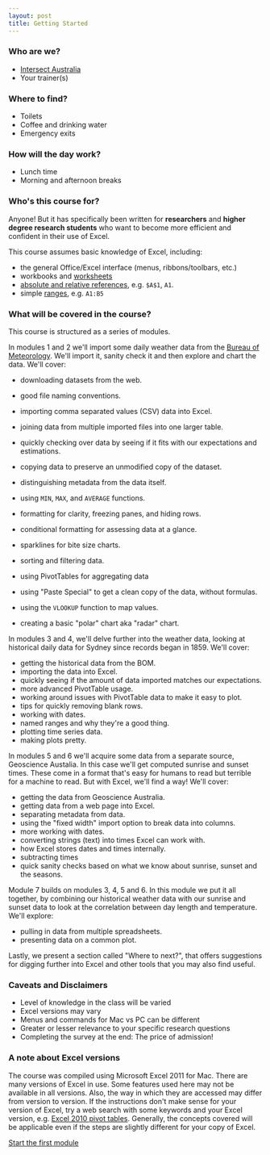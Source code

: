 ```yaml
---
layout: post
title: Getting Started
---
```


### Who are we?

* [Intersect Australia](http://www.intersect.org.au/)
* Your trainer(s)

### Where to find?
* Toilets
* Coffee and drinking water
* Emergency exits

### How will the day work?
* Lunch time
* Morning and afternoon breaks

### Who's this course for?

Anyone! But it has specifically been written for **researchers** and **higher degree research students** who want to become more efficient and confident in their use of Excel.

This course assumes basic knowledge of Excel, including:

* the general Office/Excel interface (menus, ribbons/toolbars, etc.)
* workbooks and [worksheets](http://www.excel-easy.com/basics/worksheets.html)
* [absolute and relative references](http://web.pdx.edu/~stipakb/CellRefs.htm), e.g. ```$A$1```, ```A1```.
* simple [ranges](http://www.excel-easy.com/introduction/range.html), e.g. ```A1:B5```


### What will be covered in the course?

This course is structured as a series of modules.

In modules 1 and 2 we'll import some daily weather data from the [Bureau of Meteorology](http://www.bom.gov.au/). We'll import it, sanity check it and then explore and chart the data. We'll cover:

* downloading datasets from the web.
* good file naming conventions.
* importing comma separated values (CSV) data into Excel.
* joining data from multiple imported files into one larger table.
* quickly checking over data by seeing if it fits with our expectations and estimations.
* copying data to preserve an unmodified copy of the dataset.
* distinguishing metadata from the data itself.

* using ```MIN```, ```MAX```, and ```AVERAGE``` functions.
* formatting for clarity, freezing panes, and hiding rows.
* conditional formatting for assessing data at a glance.
* sparklines for bite size charts.
* sorting and filtering data.
* using PivotTables for aggregating data
* using "Paste Special" to get a clean copy of the data, without formulas.
* using the ```VLOOKUP``` function to map values.
* creating a basic "polar" chart aka "radar" chart.

In modules 3 and 4, we'll delve further into the weather data, looking at historical daily data for Sydney since records began in 1859. We'll cover:

* getting the historical data from the BOM.
* importing the data into Excel.
* quickly seeing if the amount of data imported matches our expectations.
* more advanced PivotTable usage.
* working around issues with PivotTable data to make it easy to plot.
* tips for quickly removing blank rows.
* working with dates.
* named ranges and why they're a good thing.
* plotting time series data.
* making plots pretty.

In modules 5 and 6 we'll acquire some data from a separate source, Geoscience Austalia. In this case we'll get computed sunrise and sunset times. These come in a format that's easy for humans to read but terrible for a machine to read. But with Excel, we'll find a way! We'll cover:

* getting the data from Geoscience Australia.
* getting data from a web page into Excel.
* separating metadata from data.
* using the "fixed width" import option to break data into columns.
* more working with dates.
* converting strings (text) into times Excel can work with.
* how Excel stores dates and times internally.
* subtracting times
* quick sanity checks based on what we know about sunrise, sunset and the seasons.

Module 7 builds on modules 3, 4, 5 and 6. In this module we put it all together, by combining our historical weather data with our sunrise and sunset data to look at the correlation between day length and temperature. We'll explore:

* pulling in data from multiple spreadsheets.
* presenting data on a common plot.

Lastly, we present a section called "Where to next?", that offers suggestions for digging further into Excel and other tools that you may also find useful.

### Caveats and Disclaimers

* Level of knowledge in the class will be varied
* Excel versions may vary
* Menus and commands for Mac vs PC can be different
* Greater or lesser relevance to your specific research questions
* Completing the survey at the end: The price of admission!

### A note about Excel versions

The course was compiled using Microsoft Excel 2011 for Mac. There are many versions of Excel in use. Some features used here may not be available in all versions. Also, the way in which they are accessed may differ from version to version. If the instructions don't make sense for your version of Excel, try a web search with some keywords and your Excel version, e.g. [Excel 2010 pivot tables](https://www.google.com.au/?q=Excel+2010+pivot+tables). Generally, the concepts covered will be applicable even if the steps are slightly different for your copy of Excel.


<a class="next-link" href="{{ site.baseurl }}/module-1/">Start the first module</a>
